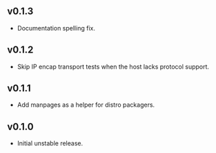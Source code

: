 ## v0.1.3

- Documentation spelling fix.

## v0.1.2

- Skip IP encap transport tests when the host lacks protocol support.

## v0.1.1

- Add manpages as a helper for distro packagers.

## v0.1.0

- Initial unstable release.
